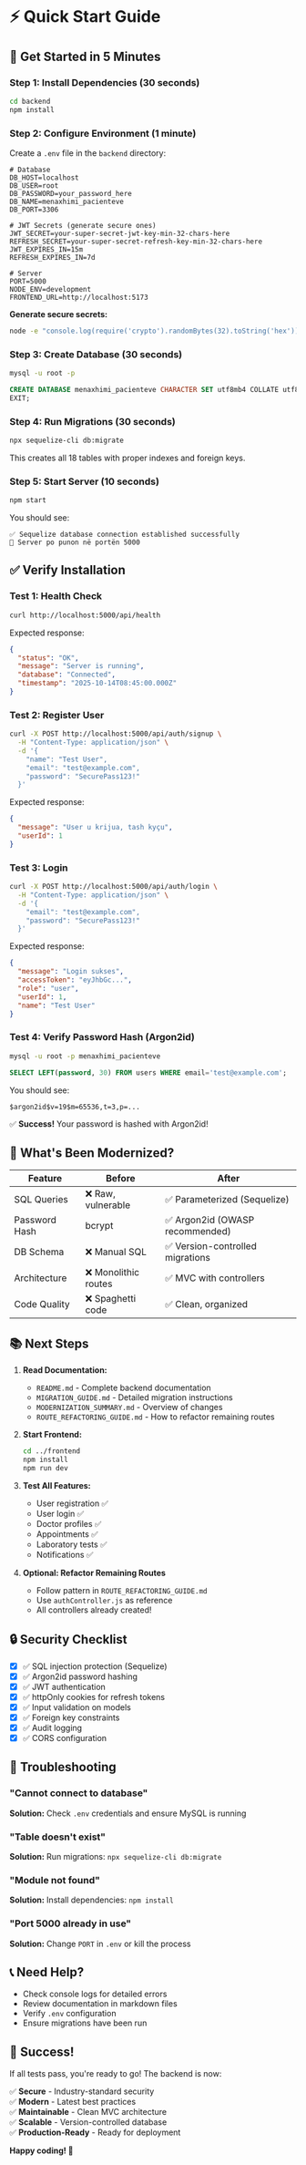 # ⚡ Quick Start Guide

## 🚀 Get Started in 5 Minutes

### Step 1: Install Dependencies (30 seconds)

```bash
cd backend
npm install
```

### Step 2: Configure Environment (1 minute)

Create a `.env` file in the `backend` directory:

```env
# Database
DB_HOST=localhost
DB_USER=root
DB_PASSWORD=your_password_here
DB_NAME=menaxhimi_pacienteve
DB_PORT=3306

# JWT Secrets (generate secure ones)
JWT_SECRET=your-super-secret-jwt-key-min-32-chars-here
REFRESH_SECRET=your-super-secret-refresh-key-min-32-chars-here
JWT_EXPIRES_IN=15m
REFRESH_EXPIRES_IN=7d

# Server
PORT=5000
NODE_ENV=development
FRONTEND_URL=http://localhost:5173
```

**Generate secure secrets:**
```bash
node -e "console.log(require('crypto').randomBytes(32).toString('hex'))"
```

### Step 3: Create Database (30 seconds)

```bash
mysql -u root -p
```

```sql
CREATE DATABASE menaxhimi_pacienteve CHARACTER SET utf8mb4 COLLATE utf8mb4_unicode_ci;
EXIT;
```

### Step 4: Run Migrations (30 seconds)

```bash
npx sequelize-cli db:migrate
```

This creates all 18 tables with proper indexes and foreign keys.

### Step 5: Start Server (10 seconds)

```bash
npm start
```

You should see:
```
✅ Sequelize database connection established successfully
🚀 Server po punon në portën 5000
```

## ✅ Verify Installation

### Test 1: Health Check

```bash
curl http://localhost:5000/api/health
```

Expected response:
```json
{
  "status": "OK",
  "message": "Server is running",
  "database": "Connected",
  "timestamp": "2025-10-14T08:45:00.000Z"
}
```

### Test 2: Register User

```bash
curl -X POST http://localhost:5000/api/auth/signup \
  -H "Content-Type: application/json" \
  -d '{
    "name": "Test User",
    "email": "test@example.com",
    "password": "SecurePass123!"
  }'
```

Expected response:
```json
{
  "message": "User u krijua, tash kyçu",
  "userId": 1
}
```

### Test 3: Login

```bash
curl -X POST http://localhost:5000/api/auth/login \
  -H "Content-Type: application/json" \
  -d '{
    "email": "test@example.com",
    "password": "SecurePass123!"
  }'
```

Expected response:
```json
{
  "message": "Login sukses",
  "accessToken": "eyJhbGc...",
  "role": "user",
  "userId": 1,
  "name": "Test User"
}
```

### Test 4: Verify Password Hash (Argon2id)

```bash
mysql -u root -p menaxhimi_pacienteve
```

```sql
SELECT LEFT(password, 30) FROM users WHERE email='test@example.com';
```

You should see:
```
$argon2id$v=19$m=65536,t=3,p=...
```

✅ **Success!** Your password is hashed with Argon2id!

## 🎯 What's Been Modernized?

| Feature | Before | After |
|---------|--------|-------|
| SQL Queries | ❌ Raw, vulnerable | ✅ Parameterized (Sequelize) |
| Password Hash | bcrypt | ✅ Argon2id (OWASP recommended) |
| DB Schema | ❌ Manual SQL | ✅ Version-controlled migrations |
| Architecture | ❌ Monolithic routes | ✅ MVC with controllers |
| Code Quality | ❌ Spaghetti code | ✅ Clean, organized |

## 📚 Next Steps

1. **Read Documentation:**
   - `README.md` - Complete backend documentation
   - `MIGRATION_GUIDE.md` - Detailed migration instructions
   - `MODERNIZATION_SUMMARY.md` - Overview of changes
   - `ROUTE_REFACTORING_GUIDE.md` - How to refactor remaining routes

2. **Start Frontend:**
   ```bash
   cd ../frontend
   npm install
   npm run dev
   ```

3. **Test All Features:**
   - User registration ✅
   - User login ✅
   - Doctor profiles ✅
   - Appointments ✅
   - Laboratory tests ✅
   - Notifications ✅

4. **Optional: Refactor Remaining Routes**
   - Follow pattern in `ROUTE_REFACTORING_GUIDE.md`
   - Use `authController.js` as reference
   - All controllers already created!

## 🔒 Security Checklist

- [x] ✅ SQL injection protection (Sequelize)
- [x] ✅ Argon2id password hashing
- [x] ✅ JWT authentication
- [x] ✅ httpOnly cookies for refresh tokens
- [x] ✅ Input validation on models
- [x] ✅ Foreign key constraints
- [x] ✅ Audit logging
- [x] ✅ CORS configuration

## 🐛 Troubleshooting

### "Cannot connect to database"
**Solution:** Check `.env` credentials and ensure MySQL is running

### "Table doesn't exist"
**Solution:** Run migrations: `npx sequelize-cli db:migrate`

### "Module not found"
**Solution:** Install dependencies: `npm install`

### "Port 5000 already in use"
**Solution:** Change `PORT` in `.env` or kill the process

## 📞 Need Help?

- Check console logs for detailed errors
- Review documentation in markdown files
- Verify `.env` configuration
- Ensure migrations have been run

## 🎉 Success!

If all tests pass, you're ready to go! The backend is now:

✅ **Secure** - Industry-standard security  
✅ **Modern** - Latest best practices  
✅ **Maintainable** - Clean MVC architecture  
✅ **Scalable** - Version-controlled database  
✅ **Production-Ready** - Ready for deployment  

**Happy coding! 🚀**

